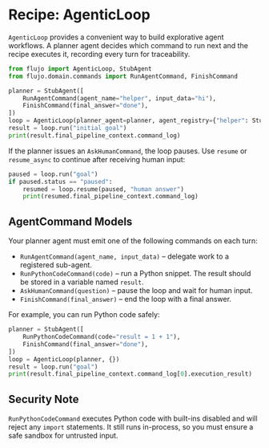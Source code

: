 # Recipe: AgenticLoop

`AgenticLoop` provides a convenient way to build explorative agent workflows. A planner agent decides which command to run next and the recipe executes it, recording every turn for traceability.

```python
from flujo import AgenticLoop, StubAgent
from flujo.domain.commands import RunAgentCommand, FinishCommand

planner = StubAgent([
    RunAgentCommand(agent_name="helper", input_data="hi"),
    FinishCommand(final_answer="done"),
])
loop = AgenticLoop(planner_agent=planner, agent_registry={"helper": StubAgent(["ok"])})
result = loop.run("initial goal")
print(result.final_pipeline_context.command_log)
```

If the planner issues an `AskHumanCommand`, the loop pauses. Use `resume` or
`resume_async` to continue after receiving human input:

```python
paused = loop.run("goal")
if paused.status == "paused":
    resumed = loop.resume(paused, "human answer")
    print(resumed.final_pipeline_context.command_log)
```

## AgentCommand Models

Your planner agent must emit one of the following commands on each turn:

- `RunAgentCommand(agent_name, input_data)` – delegate work to a registered sub-agent.
- `RunPythonCodeCommand(code)` – run a Python snippet. The result should be stored in a variable named `result`.
- `AskHumanCommand(question)` – pause the loop and wait for human input.
- `FinishCommand(final_answer)` – end the loop with a final answer.

For example, you can run Python code safely:

```python
planner = StubAgent([
    RunPythonCodeCommand(code="result = 1 + 1"),
    FinishCommand(final_answer="done"),
])
loop = AgenticLoop(planner, {})
result = loop.run("goal")
print(result.final_pipeline_context.command_log[0].execution_result)
```

## Security Note

`RunPythonCodeCommand` executes Python code with built-ins disabled and will
reject any `import` statements. It still runs in-process, so you must ensure a
safe sandbox for untrusted input.
